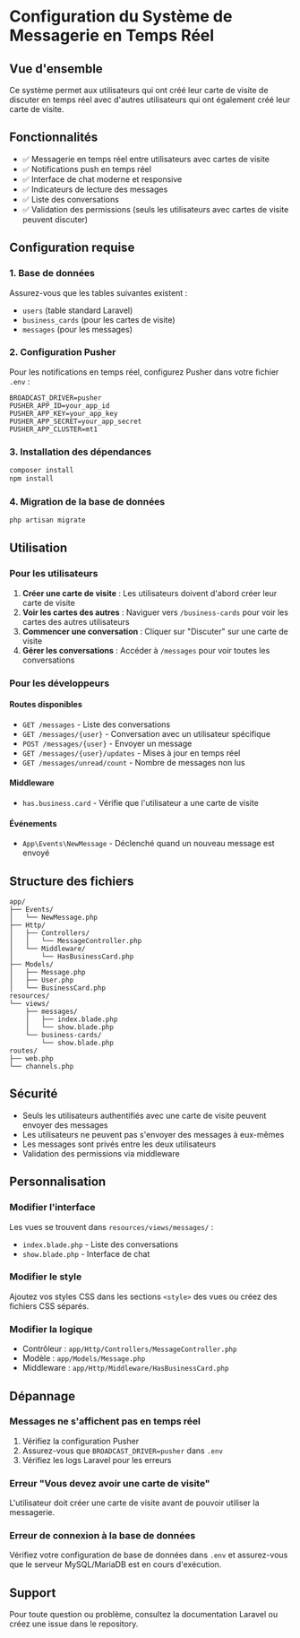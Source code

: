 # Configuration du Système de Messagerie en Temps Réel

## Vue d'ensemble

Ce système permet aux utilisateurs qui ont créé leur carte de visite de discuter en temps réel avec d'autres utilisateurs qui ont également créé leur carte de visite.

## Fonctionnalités

- ✅ Messagerie en temps réel entre utilisateurs avec cartes de visite
- ✅ Notifications push en temps réel
- ✅ Interface de chat moderne et responsive
- ✅ Indicateurs de lecture des messages
- ✅ Liste des conversations
- ✅ Validation des permissions (seuls les utilisateurs avec cartes de visite peuvent discuter)

## Configuration requise

### 1. Base de données

Assurez-vous que les tables suivantes existent :
- `users` (table standard Laravel)
- `business_cards` (pour les cartes de visite)
- `messages` (pour les messages)

### 2. Configuration Pusher

Pour les notifications en temps réel, configurez Pusher dans votre fichier `.env` :

```env
BROADCAST_DRIVER=pusher
PUSHER_APP_ID=your_app_id
PUSHER_APP_KEY=your_app_key
PUSHER_APP_SECRET=your_app_secret
PUSHER_APP_CLUSTER=mt1
```

### 3. Installation des dépendances

```bash
composer install
npm install
```

### 4. Migration de la base de données

```bash
php artisan migrate
```

## Utilisation

### Pour les utilisateurs

1. **Créer une carte de visite** : Les utilisateurs doivent d'abord créer leur carte de visite
2. **Voir les cartes des autres** : Naviguer vers `/business-cards` pour voir les cartes des autres utilisateurs
3. **Commencer une conversation** : Cliquer sur "Discuter" sur une carte de visite
4. **Gérer les conversations** : Accéder à `/messages` pour voir toutes les conversations

### Pour les développeurs

#### Routes disponibles

- `GET /messages` - Liste des conversations
- `GET /messages/{user}` - Conversation avec un utilisateur spécifique
- `POST /messages/{user}` - Envoyer un message
- `GET /messages/{user}/updates` - Mises à jour en temps réel
- `GET /messages/unread/count` - Nombre de messages non lus

#### Middleware

- `has.business.card` - Vérifie que l'utilisateur a une carte de visite

#### Événements

- `App\Events\NewMessage` - Déclenché quand un nouveau message est envoyé

## Structure des fichiers

```
app/
├── Events/
│   └── NewMessage.php
├── Http/
│   ├── Controllers/
│   │   └── MessageController.php
│   └── Middleware/
│       └── HasBusinessCard.php
├── Models/
│   ├── Message.php
│   ├── User.php
│   └── BusinessCard.php
resources/
└── views/
    ├── messages/
    │   ├── index.blade.php
    │   └── show.blade.php
    └── business-cards/
        └── show.blade.php
routes/
├── web.php
└── channels.php
```

## Sécurité

- Seuls les utilisateurs authentifiés avec une carte de visite peuvent envoyer des messages
- Les utilisateurs ne peuvent pas s'envoyer des messages à eux-mêmes
- Les messages sont privés entre les deux utilisateurs
- Validation des permissions via middleware

## Personnalisation

### Modifier l'interface

Les vues se trouvent dans `resources/views/messages/` :
- `index.blade.php` - Liste des conversations
- `show.blade.php` - Interface de chat

### Modifier le style

Ajoutez vos styles CSS dans les sections `<style>` des vues ou créez des fichiers CSS séparés.

### Modifier la logique

- Contrôleur : `app/Http/Controllers/MessageController.php`
- Modèle : `app/Models/Message.php`
- Middleware : `app/Http/Middleware/HasBusinessCard.php`

## Dépannage

### Messages ne s'affichent pas en temps réel

1. Vérifiez la configuration Pusher
2. Assurez-vous que `BROADCAST_DRIVER=pusher` dans `.env`
3. Vérifiez les logs Laravel pour les erreurs

### Erreur "Vous devez avoir une carte de visite"

L'utilisateur doit créer une carte de visite avant de pouvoir utiliser la messagerie.

### Erreur de connexion à la base de données

Vérifiez votre configuration de base de données dans `.env` et assurez-vous que le serveur MySQL/MariaDB est en cours d'exécution.

## Support

Pour toute question ou problème, consultez la documentation Laravel ou créez une issue dans le repository. 